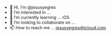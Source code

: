 - 👋 Hi, I’m @jesusyegres
- 👀 I’m interested in ...
- 🌱 I’m currently learning ... iOS 
- 💞️ I’m looking to collaborate on ...
- 📫 How to reach me ... jesusyegres@icloud.com

<!---
jesusyegres/jesusyegres is a ✨ special ✨ repository because its `README.md` (this file) appears on your GitHub profile.
You can click the Preview link to take a look at your changes.
--->
